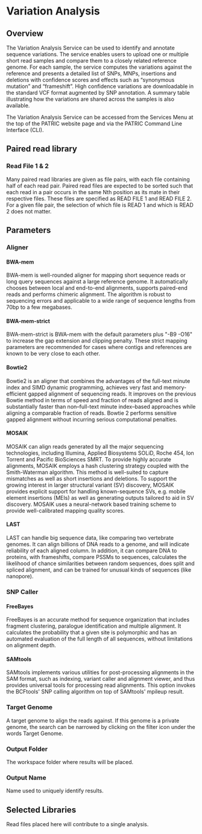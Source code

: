 # Variation Analysis

## Overview
The Variation Analysis Service can be used to identify and annotate sequence variations. The service enables users to upload one or multiple short read samples and compare them to a closely related reference genome. For each sample, the service computes the variations against the reference and presents a detailed list of SNPs, MNPs, insertions and deletions with confidence scores and effects such as “synonymous mutation” and “frameshift”. High confidence variations are downloadable in the standard VCF format augmented by SNP annotation. A summary table illustrating how the variations are shared across the samples is also available.

The Variation Analysis Service can be accessed from the Services Menu at the top of the PATRIC website page and via the PATRIC Command Line Interface (CLI).

## Paired read library

### Read File 1 & 2
Many paired read libraries are given as file pairs,
with each file containing half of each read pair. Paired read files are
expected to be sorted such that each read in a pair occurs in the same
Nth position as its mate in their respective files. These files are
specified as READ FILE 1 and READ FILE 2. For a given file pair, the
selection of which file is READ 1 and which is READ 2 does not matter.

## Parameters

### Aligner

#### BWA-mem
BWA-mem is well-rounded aligner for mapping short sequence reads or long
query sequences against a large reference genome. It automatically
chooses between local and end-to-end alignments, supports paired-end
reads and performs chimeric alignment. The algorithm is robust to
sequencing errors and applicable to a wide range of sequence lengths
from 70bp to a few megabases.

#### BWA-mem-strict
BWA-mem-strict is BWA-mem with the default parameters plus "-B9 -O16" to
increase the gap extension and clipping penalty. These strict mapping
parameters are recommended for cases where contigs and references are
known to be very close to each other.

#### Bowtie2
Bowtie2 is an aligner that combines the advantages of the full-text
minute index and SIMD dynamic programming, achieves very fast and
memory-efficient gapped alignment of sequencing reads. It improves on
the previous Bowtie method in terms of speed and fraction of reads
aligned and is substantially faster than non–full-text minute
index–based approaches while aligning a comparable fraction of reads.
Bowtie 2 performs sensitive gapped alignment without incurring serious
computational penalties.

#### MOSAIK
MOSAIK can align reads generated by all the major sequencing
technologies, including Illumina, Applied Biosystems SOLiD, Roche 454,
Ion Torrent and Pacific BioSciences SMRT. To provide highly accurate
alignments, MOSAIK employs a hash clustering strategy coupled with the
Smith-Waterman algorithm. This method is well-suited to capture
mismatches as well as short insertions and deletions. To support the
growing interest in larger structural variant (SV) discovery, MOSAIK
provides explicit support for handling known-sequence SVs, e.g. mobile
element insertions (MEIs) as well as generating outputs tailored to aid
in SV discovery. MOSAIK uses a neural-network based training scheme to
provide well-calibrated mapping quality scores.

#### LAST
LAST can handle big sequence data, like comparing two vertebrate
genomes. It can align billions of DNA reads to a genome, and will
indicate reliability of each aligned column. In addition, it can compare
DNA to proteins, with frameshifts, compare PSSMs to sequences,
calculates the likelihood of chance similarities between random
sequences, does split and spliced alignment, and can be trained for
unusual kinds of sequences (like nanopore).

### SNP Caller

#### FreeBayes
FreeBayes is an accurate method for sequence organization that includes
fragment clustering, paralogue identification and multiple alignment. It
calculates the probability that a given site is polymorphic and has an
automated evaluation of the full length of all sequences, without
limitations on alignment depth.

#### SAMtools
SAMtools implements various utilities for post-processing alignments in
the SAM format, such as indexing, variant caller and alignment viewer,
and thus provides universal tools for processing read alignments. This
option invokes the BCFtools' SNP calling algorithm on top of SAMtools'
mpileup result.

### Target Genome
A target genome to align the reads against. If this genome is a private
genome, the search can be narrowed by clicking on the filter icon under
the words Target Genome.

### Output Folder
The workspace folder where results will be placed.

### Output Name
Name used to uniquely identify results.

## Selected Libraries
Read files placed here will contribute to a single analysis.
